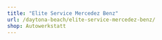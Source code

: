 ```yaml
---
title: "Elite Service Mercedez Benz"
url: /daytona-beach/elite-service-mercedez-benz/
shop: Autowerkstatt
---
```

